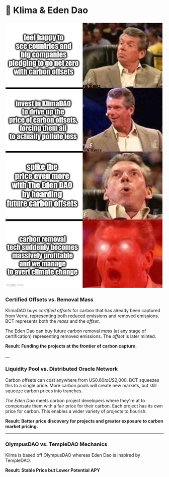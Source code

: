 # 🌳 Klima & Eden Dao

### ![](<../.gitbook/assets/image (20).png>)



### Certified Offsets vs. Removal Mass

KlimaDAO buys _certified offsets_ for carbon that has already been captured from Verra, representing both reduced emissions and removed emissions. BCT represents both the _mass_ and the _offset_.

The Eden Dao can buy future carbon removal _mass_ (at any stage of certification) representing removed emissions. The _offset_ is later minted.

**Result: Funding the projects at the frontier of carbon capture.**

__

### **Liquidity Pool vs. Distributed Oracle Network**

Carbon offsets can cost anywhere from US$0.60 to US$2,000. BCT squeezes this to a single price. More carbon pools will create new markets, but still squeeze carbon prices into tranches.

_The Eden Dao_ meets carbon project developers where they're at to compensate them with a fair price for their carbon. Each project has its own price for carbon. This enables a wider variety of projects to flourish.

**Result: Better price discovery for projects and greater exposure to carbon market pricing.**

****

### **OlympusDAO vs. TempleDAO Mechanics**

Klima is based off OlympusDAO whereas Eden Dao is inspired by TempleDAO.

**Result: Stable Price but Lower Potential APY**
